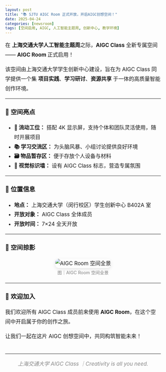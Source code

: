 ```yaml
---
layout: post
title: "📚 SJTU AIGC Room 正式开放，开启AIGC创想空间！"
date: 2025-04-24
categories: [newsroom]
tags: [空间启用, AIGC, 人工智能主题周, 创新中心, 教学环境]
---
```


<div style="font-size: 17px; line-height: 1.8em;">

<p>在 <strong>上海交通大学人工智能主题周</strong>之际，<strong>AIGC Class</strong> 全新专属空间 —— <strong>AIGC Room </strong> 正式启用！</p>

<p>该空间由上海交通大学学生创新中心建设，旨在为 AIGC Class 同学提供一个集 <strong>项目实践</strong>、<strong>学习研讨</strong>、<strong>资源共享</strong> 于一体的高质量智能创作环境。</p>

<hr>

<h3>🌟 空间亮点</h3>
<ul style="margin-top: 10px;">
  <li><strong>💼 流动工位：</strong> 搭配 4K 显示屏，支持个体和团队灵活使用，随时开展项目</li>
  <li><strong>📚 学习交流区：</strong> 为头脑风暴、小组讨论提供良好环境</li>
  <li><strong>🗃️ 物品暂存区：</strong> 便于存放个人设备与材料</li>
  <li><strong>🎨 视觉标识墙：</strong> 设有 AIGC Class 标志，营造专属氛围</li>
</ul>

<hr>

<h3>📍 位置信息</h3>
<ul style="margin-top: 10px;">
  <li><strong>地点：</strong> 上海交通大学（闵行校区）学生创新中心 B402A 室</li>
  <li><strong>开放对象：</strong> AIGC Class 全体成员</li>
  <li><strong>开放时间：</strong> 7×24 全天开放</li>
</ul>

<hr>

<h3>📸 空间掠影</h3>
<div style="text-align: center;">
  <img src="{{ site.github.url }}/assets/img/posts/aigc-room-opening.webp" alt="AIGC Room 空间全景" style="max-width: 85%; height: auto; border-radius: 12px; box-shadow: 0 4px 12px rgba(0,0,0,0.1);" />
  <br>
  <small style="color: gray;">图｜AIGC Room 空间全景</small>
</div>

<hr>

<h3>🎉 欢迎加入</h3>
<p>我们欢迎所有 AIGC Class 成员前来使用 <strong>AIGC Room</strong>，在这个空间中开启属于你的创作之旅。</p>
<p>让我们一起在这片 AIGC 创想空间中，共同构筑智能未来！</p>

<hr style="margin-top: 40px;">
<p style="text-align: center; font-style: italic; color: #888;">上海交通大学 AIGC Class ｜Creativity is all you need.</p>

</div>
